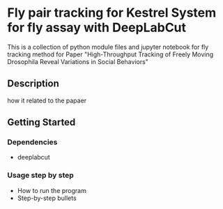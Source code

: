 # Fly pair tracking for Kestrel System for fly assay  with DeepLabCut

This is a collection of python module files and jupyter notebook for fly tracking method for Paper "High-Throughput Tracking of Freely Moving Drosophila Reveal Variations in Social Behaviors"

## Description

how it related to the papaer

## Getting Started

### Dependencies

* deeplabcut

### Usage step by step

* How to run the program
* Step-by-step bullets


